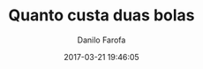 ---
title: "Quanto custa duas bolas"
subtitle: "Danilo Farofa"
image: "img/20170321-danilofarofa.jpg"
date: 2017-03-21 19:46:05
---
